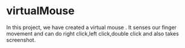# virtualMouse
 In this project, we have created a virtual mouse . It senses our finger movement and can do right click,left click,double click and also takes screenshot.
